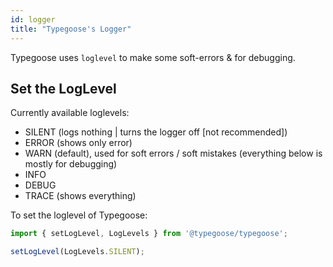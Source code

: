 ```yaml
---
id: logger
title: "Typegoose's Logger"
---
```


Typegoose uses `loglevel` to make some soft-errors & for debugging.

## Set the LogLevel

Currently available loglevels:

- SILENT (logs nothing | turns the logger off [not recommended])
- ERROR (shows only error)
- WARN (default), used for soft errors / soft mistakes (everything below is mostly for debugging)
- INFO
- DEBUG
- TRACE (shows everything)

To set the loglevel of Typegoose:

```ts
import { setLogLevel, LogLevels } from '@typegoose/typegoose';

setLogLevel(LogLevels.SILENT);
```
